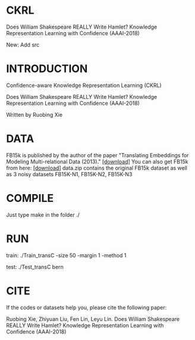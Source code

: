 # CKRL
Does William Shakespeare REALLY Write Hamlet? Knowledge Representation Learning with Confidence (AAAI-2018)

New: Add src


# INTRODUCTION

Confidence-aware Knowledge Representation Learning (CKRL)

Does William Shakespeare REALLY Write Hamlet? Knowledge Representation Learning with Confidence (AAAI-2018)

Written by Ruobing Xie


# DATA

FB15k is published by the author of the paper "Translating Embeddings for Modeling Multi-relational Data (2013)." 
<a href="https://everest.hds.utc.fr/doku.php?id=en:transe">[download]</a>
You can also get FB15k from here: <a href="http://pan.baidu.com/s/1eSvyY46">[download]</a>
data.zip contains the original FB15k dataset as well as 3 noisy datasets FB15K-N1, FB15K-N2, FB15K-N3 


# COMPILE 

Just type make in the folder ./


# RUN

train: ./Train_transC -size 50 -margin 1 -method 1

test: ./Test_transC bern


# CITE

If the codes or datasets help you, please cite the following paper:

Ruobing Xie, Zhiyuan Liu, Fen Lin, Leyu Lin. Does William Shakespeare REALLY Write Hamlet? Knowledge Representation Learning with Confidence (AAAI-2018)
